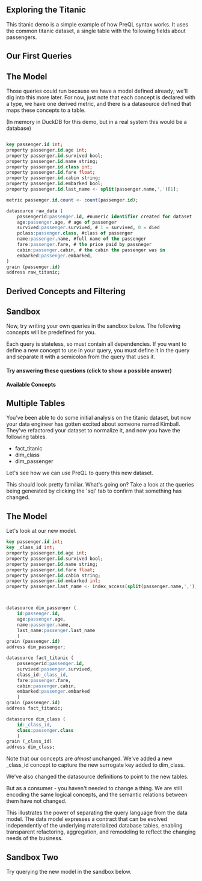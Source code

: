 ## Exploring the Titanic

This titanic demo is a simple example of how PreQL syntax works. 
It uses the common titanic dataset, a single table with the following fields
about passengers.

<div>
<span class="column-badge" style="margin-right: 5px;" v-for="field in fields">
 <Badge :text="field" />
</span>
</div>

## Our First Queries

<QueryComponent v-for="query in startQueries"  :title='query.title' :query = 'query.query'
model='titanic'>
</QueryComponent>

## The Model

Those queries could run because we have a model defined already; we'll dig into this more later.
For now, just note that each concept is declared with a type, we have one derived
metric, and there is a datasource defined that maps these concepts to a table.

(In memory in DuckDB for this demo, but in a real system this would be a database)

```sql

key passenger.id int;
property passenger.id.age int;
property passenger.id.survived bool;
property passenger.id.name string;
property passenger.id.class int;
property passenger.id.fare float;
property passenger.id.cabin string;
property passenger.id.embarked bool;
property passenger.id.last_name <- split(passenger.name,',')[1];

metric passenger.id.count <- count(passenger.id);

datasource raw_data (
    passengerid:passenger.id, #numeric identifier created for dataset
    age:passenger.age, # age of passenger
    survived:passenger.survived, # 1 = survived, 0 = died
    pclass:passenger.class, #class of passenger
    name:passenger.name, #full name of the passenger
    fare:passenger.fare, # the price paid by passneger
    cabin:passenger.cabin, # the cabin the passenger was in
    embarked:passenger.embarked,
)
grain (passenger.id)
address raw_titanic;
```

## Derived Concepts and Filtering

<QueryComponent v-for="query in detailQueries"  :title='query.title' :query = 'query.query'
:dependencies = 'query.dependencies'>
</QueryComponent>

## Sandbox

Now, try writing your own queries in the sandbox below. The following concepts
will be predefined for you.

Each query is stateless, so must contain all dependencies. If you want to define a new concept to 
use in your query, you must define it in the query and
separate it with a semicolon from the query that uses it. 

#### Try answering these questions (click to show a possible answer)

<ul>
<Accordian  title="Did different classes have different average fares?" >
<SQL  maxWidthScaling=".8"  query="select passenger.class, avg(passenger.fare)->avg_class_fare;"/>
</Accordian>
<Accordian  title="Were people in higher classes more likely to survive?" >
<SQL maxWidthScaling=".8" query="
auto survivor <- filter passenger.id where passenger.survived = 1;
select passenger.class, count(survivor)/count(passenger.id)*100->survival_rate;
"/>
</Accordian>
<Accordian  title="Were certain ages more likely to survive?" >
<SQL maxWidthScaling=".8" query="
auto survivor <- filter passenger.id where passenger.survived = 1;
select 
    cast(passenger.age / 10 as int) * 10 -> passenger_decade, 
    count(survivor)/count(passenger.id)->survival_rate,
    count(passenger.id) -> bucket_size
order by passenger_decade desc
;
"/>
</Accordian>
<Accordian  title="What was the average family (assume one last name is one family) survival rate in each class?" >
<SQL maxWidthScaling=".8" query="
auto survivor <- filter passenger.id where passenger.survived = 1;
SELECT
    passenger.class,
    avg( count(survivor) by passenger.last_name / count(passenger.id) by passenger.last_name ) -> avg_class_family_survival_rate,
    avg( count(passenger.id) by passenger.last_name ) -> avg_class_family_size
ORDER BY  
    passenger.class asc
;
"/>
</Accordian>
</ul>

#### Available Concepts
<div>
<span class="column-badge" style="margin-right: 5px;" v-for="concept in concepts">
 <Badge :text="concept" />
</span>
</div>

<FreeformQueryComponent model='titanic'/>

## Multiple Tables

You've been able to do some initial analysis on the titanic dataset, but now your
data engineer has gotten excited about someone named Kimball. They've 
refactored your dataset to normalize it, and now you have the following tables.

- fact_titanic
- dim_class
- dim_passenger

Let's see how we can use PreQL to query this new dataset.

<QueryComponent v-for="query in startQueries.concat(detailQueries)"  :title='query.title' :query = 'query.query'
model = 'titanic_normalized'>
</QueryComponent>

This should look pretty familiar. What's going on? Take a look at the queries being generated by
clicking the 'sql' tab to confirm that something has changed. 


## The Model

Let's look at our new model.

```sql
key passenger.id int;
key _class_id int;
property passenger.id.age int;
property passenger.id.survived bool;
property passenger.id.name string;
property passenger.id.fare float;
property passenger.id.cabin string;
property passenger.id.embarked int;
property passenger.last_name <- index_access(split(passenger.name,','),1);



datasource dim_passenger (
    id:passenger.id,
	age:passenger.age,
	name:passenger.name,
	last_name:passenger.last_name
    ) 
grain (passenger.id) 
address dim_passenger;

datasource fact_titanic (
    passengerid:passenger.id,
	survived:passenger.survived,
	class_id:_class_id,
	fare:passenger.fare,
	cabin:passenger.cabin,
	embarked:passenger.embarked
    ) 
grain (passenger.id) 
address fact_titanic;

datasource dim_class (
    id:_class_id,
	class:passenger.class
    ) 
grain (_class_id) 
address dim_class;


``` 

Note that our concepts are _almost_ unchanged. We've added a new _class_id concept to capture the new surrogate key added to dim_class. 

We've also changed the datasource definitions to point to the new tables.

But as a consumer - you haven't needed to change a thing. We are still encoding the same logical concepts,
and the semantic relations between them have not changed. 

This illustrates the power of separating the query language from the data model. The data model expresses a contract that can be evolved independently of the underlying materialized database tables, enabling transparent refactoring, aggregation, and remodeling to reflect the changing needs of the business.

## Sandbox Two

Try querying the new model in the sandbox below. 

<FreeformQueryComponent model='titanic_normalized' />

<script>
export default {
data() {
    return {
        startQueries: [{
            'title': 'Basic Select',
            'query': 'select passenger.name, passenger.id limit 5;',
            'description': "A basic select to see what our names and IDs look like."
        },
        {
            'title': 'How many survived?',
            'query': `select 
    passenger.survived, 
    passenger.id.count, 
    count(passenger.id)-> passenger_count_alt
;`,
            'description': `As we have a aggregate defined already, we can query that directly, or create a derived metric directly in the query. Both passenger.id.count and passenger_count_alt will be the same here.`
        }],
        detailQueries: [{
            'title': 'Family Sizing (By Last Name)',
            'query': `select 
    passenger.last_name, 
    passenger.id.count
order by 
    passenger.id.count desc
limit 5;`,
            'description': "We can define new concepts that are transformations of existing concepts and reuse them in queries. Here we split the name field on the comma, and take the first element, which is the last name. We then count the number of passengers with each last name, and order by that count."
        },
        {
            'title': 'How many survived from each family (by last name)?',
            'query': `auto surviving_passenger<- filter passenger.id where passenger.survived =1; 
select 
    passenger.last_name,
    passenger.id.count,
    count(surviving_passenger) -> surviving_size
order by
    passenger.id.count desc
limit 5;`,
            'description': `While where clauses can be used to filter the output of a query, many common patterns can instead by implemented by creating filtered concepts. Here we create a new concept, surviving_passenger, which is a subset of passenger.id where passenger.survived = 1. We then use this concept to count the number of surviving passengers with each last name.`,
            'dependencies':[]

        },
        {
            'title': 'Familes (by last name) where everyone survived',
            'query': `auto surviving_passenger<- filter passenger.id where passenger.survived =1; 
select 
    passenger.last_name,
    passenger.id.count,
    count(surviving_passenger) -> surviving_size
where
    passenger.id.count=surviving_size
order by
    passenger.id.count desc
limit 5;`,
            'description': `The where clause only has access to the output statements of the select. To filter on the output of a derived metric, we can use a where clause on the select itself. Here we only return large families where at least two people survived. For simple filtering, this is more idiomatic than creating a new concept.`,
            'dependencies':[]

        }],
        fields: ['PassengerId','Survived','Pclass','Name','Sex','Age','SibSp','Parch','Ticket','Fare','Cabin','Embarked'],
        concepts: ['passenger.id', 'passenger.age', 'passenger.survived', 'passenger.name', 'passenger.class', 'passenger.fare', 'passenger.cabin', 'passenger.embarked']
    };
}
}
</script>

